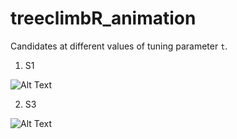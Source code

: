 # treeclimbR_animation

Candidates at different values of tuning parameter `t`.
1. S1

![Alt Text](https://github.com/fionarhuang/treeclimbR_animation/blob/master/output/pk_S1.gif)



2. S3

![Alt Text](https://github.com/fionarhuang/treeclimbR_animation/blob/master/output/pk_S3.gif)
